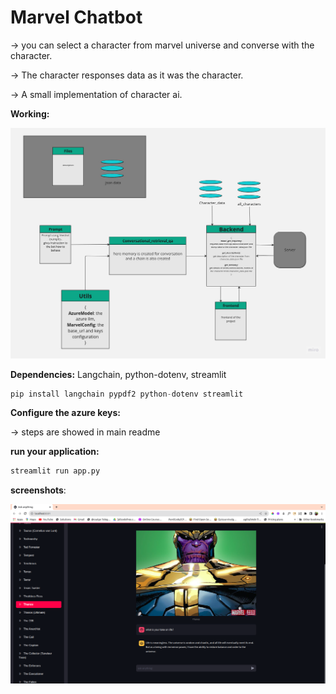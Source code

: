 # Marvel Chatbot

→ you can select a character from marvel universe and converse with the character.

→ The character responses data as it was the character.

→ A small implementation of character ai.

**Working:**

![marvel_chatbot.jpg](marvel_chatbot/marvel_chatbot.jpg)

**Dependencies:** Langchain, python-dotenv, streamlit

```python
pip install langchain pypdf2 python-dotenv streamlit
```

**Configure the azure keys:**

→ steps are showed in main readme

**run your application:**

```python
streamlit run app.py
```

**screenshots**:

![Screenshot from 2023-08-07 12-31-32.png](marvel_chatbot/Screenshot_from_2023-08-07_12-31-32.png)
